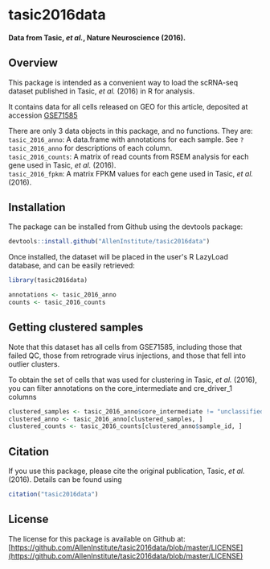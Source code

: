 # tasic2016data

#### Data from Tasic, _et al._, Nature Neuroscience (2016).

## Overview
This package is intended as a convenient way to load the scRNA-seq dataset published in Tasic, _et al._ (2016) in R for analysis.

It contains data for all cells released on GEO for this article, deposited at accession [GSE71585](https://www.ncbi.nlm.nih.gov/geo/query/acc.cgi?acc=GSE71585)

There are only 3 data objects in this package, and no functions. They are:  
`tasic_2016_anno`: A data.frame with annotations for each sample. See `?tasic_2016_anno` for descriptions of each column.  
`tasic_2016_counts`: A matrix of read counts from RSEM analysis for each gene used in Tasic, _et al._ (2016).  
`tasic_2016_fpkm`: A matrix FPKM values for each gene used in Tasic, _et al._ (2016).  

## Installation

The package can be installed from Github using the devtools package:

```r
devtools::install.github("AllenInstitute/tasic2016data")
```

Once installed, the dataset will be placed in the user's R LazyLoad database, and can be easily retrieved:

```r
library(tasic2016data)

annotations <- tasic_2016_anno
counts <- tasic_2016_counts
```

## Getting clustered samples

Note that this dataset has all cells from GSE71585, including those that failed QC, those from retrograde virus injections, and those that fell into outlier clusters.

To obtain the set of cells that was used for clustering in Tasic, _et al._ (2016), you can filter annotations on the core_intermediate and cre_driver_1 columns

```r
clustered_samples <- tasic_2016_anno$core_intermediate != "unclassified" & tasic_2016_anno$cre_driver_1 != "CAV2-Cre"
clustered_anno <- tasic_2016_anno[clustered_samples, ]
clustered_counts <- tasic_2016_counts[clustered_anno$sample_id, ]
```

## Citation

If you use this package, please cite the original publication, Tasic, _et al._ (2016). Details can be found using

```r
citation("tasic2016data")
```

## License

The license for this package is available on Github at: [https://github.com/AllenInstitute/tasic2016data/blob/master/LICENSE](https://github.com/AllenInstitute/tasic2016data/blob/master/LICENSE)
